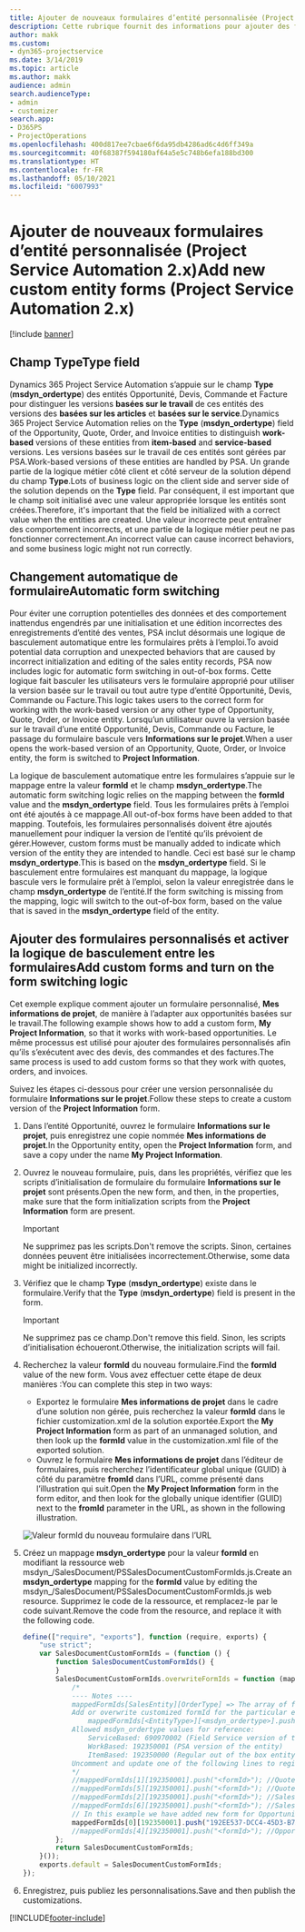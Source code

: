 ```yaml
---
title: Ajouter de nouveaux formulaires d’entité personnalisée (Project Service Automation 2.x)
description: Cette rubrique fournit des informations pour ajouter des formulaires d’entité personnalisée pour des opportunités, des devis, des commandes ou des factures dans Dynamics 365 Project Service Automation 2.x.
author: makk
ms.custom:
- dyn365-projectservice
ms.date: 3/14/2019
ms.topic: article
ms.author: makk
audience: admin
search.audienceType:
- admin
- customizer
search.app:
- D365PS
- ProjectOperations
ms.openlocfilehash: 400d817ee7cbae6f6da95db4286ad6c4d6ff349a
ms.sourcegitcommit: 40f68387f594180af64a5e5c748b6efa188bd300
ms.translationtype: HT
ms.contentlocale: fr-FR
ms.lasthandoff: 05/10/2021
ms.locfileid: "6007993"
---
```

# <a name="add-new-custom-entity-forms-project-service-automation-2x"></a><span data-ttu-id="9ba64-103">Ajouter de nouveaux formulaires d’entité personnalisée (Project Service Automation 2.x)</span><span class="sxs-lookup"><span data-stu-id="9ba64-103">Add new custom entity forms (Project Service Automation 2.x)</span></span>

[!include [banner](../../includes/psa-now-project-operations.md)]

## <a name="type-field"></a><span data-ttu-id="9ba64-104">Champ Type</span><span class="sxs-lookup"><span data-stu-id="9ba64-104">Type field</span></span> 

<span data-ttu-id="9ba64-105">Dynamics 365 Project Service Automation s’appuie sur le champ **Type** (**msdyn\_ordertype**) des entités Opportunité, Devis, Commande et Facture pour distinguer les versions **basées sur le travail** de ces entités des versions des **basées sur les articles** et **basées sur le service**.</span><span class="sxs-lookup"><span data-stu-id="9ba64-105">Dynamics 365 Project Service Automation relies on the **Type** (**msdyn\_ordertype**) field of the Opportunity, Quote, Order, and Invoice entities to distinguish **work-based** versions of these entities from **item-based** and **service-based** versions.</span></span> <span data-ttu-id="9ba64-106">Les versions basées sur le travail de ces entités sont gérées par PSA.</span><span class="sxs-lookup"><span data-stu-id="9ba64-106">Work-based versions of these entities are handled by PSA.</span></span> <span data-ttu-id="9ba64-107">Un grande partie de la logique métier côté client et côté serveur de la solution dépend du champ **Type**.</span><span class="sxs-lookup"><span data-stu-id="9ba64-107">Lots of business logic on the client side and server side of the solution depends on the **Type** field.</span></span> <span data-ttu-id="9ba64-108">Par conséquent, il est important que le champ soit initialisé avec une valeur appropriée lorsque les entités sont créées.</span><span class="sxs-lookup"><span data-stu-id="9ba64-108">Therefore, it's important that the field be initialized with a correct value when the entities are created.</span></span> <span data-ttu-id="9ba64-109">Une valeur incorrecte peut entraîner des comportement incorrects, et une partie de la logique métier peut ne pas fonctionner correctement.</span><span class="sxs-lookup"><span data-stu-id="9ba64-109">An incorrect value can cause incorrect behaviors, and some business logic might not run correctly.</span></span>

## <a name="automatic-form-switching"></a><span data-ttu-id="9ba64-110">Changement automatique de formulaire</span><span class="sxs-lookup"><span data-stu-id="9ba64-110">Automatic form switching</span></span>

<span data-ttu-id="9ba64-111">Pour éviter une corruption potentielles des données et des comportement inattendus engendrés par une initialisation et une édition incorrectes des enregistrements d’entité des ventes, PSA inclut désormais une logique de basculement automatique entre les formulaires prêts à l’emploi.</span><span class="sxs-lookup"><span data-stu-id="9ba64-111">To avoid potential data corruption and unexpected behaviors that are caused by incorrect initialization and editing of the sales entity records, PSA now includes logic for automatic form switching in out-of-box forms.</span></span> <span data-ttu-id="9ba64-112">Cette logique fait basculer les utilisateurs vers le formulaire approprié pour utiliser la version basée sur le travail ou tout autre type d’entité Opportunité, Devis, Commande ou Facture.</span><span class="sxs-lookup"><span data-stu-id="9ba64-112">This logic takes users to the correct form for working with the work-based version or any other type of Opportunity, Quote, Order, or Invoice entity.</span></span> <span data-ttu-id="9ba64-113">Lorsqu’un utilisateur ouvre la version basée sur le travail d’une entité Opportunité, Devis, Commande ou Facture, le passage du formulaire bascule vers **Informations sur le projet**.</span><span class="sxs-lookup"><span data-stu-id="9ba64-113">When a user opens the work-based version of an Opportunity, Quote, Order, or Invoice entity, the form is switched to **Project Information**.</span></span>

<span data-ttu-id="9ba64-114">La logique de basculement automatique entre les formulaires s’appuie sur le mappage entre la valeur **formId** et le champ **msdyn\_ordertype**.</span><span class="sxs-lookup"><span data-stu-id="9ba64-114">The automatic form switching logic relies on the mapping between the **formId** value and the **msdyn\_ordertype** field.</span></span> <span data-ttu-id="9ba64-115">Tous les formulaires prêts à l’emploi ont été ajoutés à ce mappage.</span><span class="sxs-lookup"><span data-stu-id="9ba64-115">All out-of-box forms have been added to that mapping.</span></span> <span data-ttu-id="9ba64-116">Toutefois, les formulaires personnalisés doivent être ajoutés manuellement pour indiquer la version de l’entité qu’ils prévoient de gérer.</span><span class="sxs-lookup"><span data-stu-id="9ba64-116">However, custom forms must be manually added to indicate which version of the entity they are intended to handle.</span></span> <span data-ttu-id="9ba64-117">Ceci est basé sur le champ **msdyn\_ordertype**.</span><span class="sxs-lookup"><span data-stu-id="9ba64-117">This is based on the **msdyn\_ordertype** field.</span></span> <span data-ttu-id="9ba64-118">Si le basculement entre formulaires est manquant du mappage, la logique bascule vers le formulaire prêt à l’emploi, selon la valeur enregistrée dans le champ **msdyn\_ordertype** de l’entité.</span><span class="sxs-lookup"><span data-stu-id="9ba64-118">If the form switching is missing from the mapping, logic will switch to the out-of-box form, based on the value that is saved in the **msdyn\_ordertype** field of the entity.</span></span>

## <a name="add-custom-forms-and-turn-on-the-form-switching-logic"></a><span data-ttu-id="9ba64-119">Ajouter des formulaires personnalisés et activer la logique de basculement entre les formulaires</span><span class="sxs-lookup"><span data-stu-id="9ba64-119">Add custom forms and turn on the form switching logic</span></span>

<span data-ttu-id="9ba64-120">Cet exemple explique comment ajouter un formulaire personnalisé, **Mes informations de projet**, de manière à l’adapter aux opportunités basées sur le travail.</span><span class="sxs-lookup"><span data-stu-id="9ba64-120">The following example shows how to add a custom form, **My Project Information**, so that it works with work-based opportunities.</span></span> <span data-ttu-id="9ba64-121">Le même processus est utilisé pour ajouter des formulaires personnalisés afin qu’ils s’exécutent avec des devis, des commandes et des factures.</span><span class="sxs-lookup"><span data-stu-id="9ba64-121">The same process is used to add custom forms so that they work with quotes, orders, and invoices.</span></span>

<span data-ttu-id="9ba64-122">Suivez les étapes ci-dessous pour créer une version personnalisée du formulaire **Informations sur le projet**.</span><span class="sxs-lookup"><span data-stu-id="9ba64-122">Follow these steps to create a custom version of the **Project Information** form.</span></span>

1. <span data-ttu-id="9ba64-123">Dans l’entité Opportunité, ouvrez le formulaire **Informations sur le projet**, puis enregistrez une copie nommée **Mes informations de projet**.</span><span class="sxs-lookup"><span data-stu-id="9ba64-123">In the Opportunity entity, open the **Project Information** form, and save a copy under the name **My Project Information**.</span></span>
2. <span data-ttu-id="9ba64-124">Ouvrez le nouveau formulaire, puis, dans les propriétés, vérifiez que les scripts d’initialisation de formulaire du formulaire **Informations sur le projet** sont présents.</span><span class="sxs-lookup"><span data-stu-id="9ba64-124">Open the new form, and then, in the properties, make sure that the form initialization scripts from the **Project Information** form are present.</span></span> 

    > [!IMPORTANT]
    > <span data-ttu-id="9ba64-125">Ne supprimez pas les scripts.</span><span class="sxs-lookup"><span data-stu-id="9ba64-125">Don't remove the scripts.</span></span> <span data-ttu-id="9ba64-126">Sinon, certaines données peuvent être initialisées incorrectement.</span><span class="sxs-lookup"><span data-stu-id="9ba64-126">Otherwise, some data might be initialized incorrectly.</span></span>

3. <span data-ttu-id="9ba64-127">Vérifiez que le champ **Type** (**msdyn\_ordertype**) existe dans le formulaire.</span><span class="sxs-lookup"><span data-stu-id="9ba64-127">Verify that the **Type** (**msdyn\_ordertype**) field is present in the form.</span></span> 

    > [!IMPORTANT]
    > <span data-ttu-id="9ba64-128">Ne supprimez pas ce champ.</span><span class="sxs-lookup"><span data-stu-id="9ba64-128">Don't remove this field.</span></span> <span data-ttu-id="9ba64-129">Sinon, les scripts d’initialisation échoueront.</span><span class="sxs-lookup"><span data-stu-id="9ba64-129">Otherwise, the initialization scripts will fail.</span></span>

4. <span data-ttu-id="9ba64-130">Recherchez la valeur **formId** du nouveau formulaire.</span><span class="sxs-lookup"><span data-stu-id="9ba64-130">Find the **formId** value of the new form.</span></span> <span data-ttu-id="9ba64-131">Vous avez effectuer cette étape de deux manières :</span><span class="sxs-lookup"><span data-stu-id="9ba64-131">You can complete this step in two ways:</span></span>

    - <span data-ttu-id="9ba64-132">Exportez le formulaire **Mes informations de projet** dans le cadre d’une solution non gérée, puis recherchez la valeur **formId** dans le fichier customization.xml de la solution exportée.</span><span class="sxs-lookup"><span data-stu-id="9ba64-132">Export the **My Project Information** form as part of an unmanaged solution, and then look up the **formId** value in the customization.xml file of the exported solution.</span></span>
    - <span data-ttu-id="9ba64-133">Ouvrez le formulaire **Mes informations de projet** dans l’éditeur de formulaires, puis recherchez l’identificateur global unique (GUID) à côté du paramètre **fromId** dans l’URL, comme présenté dans l’illustration qui suit.</span><span class="sxs-lookup"><span data-stu-id="9ba64-133">Open the **My Project Information** form in the form editor, and then look for the globally unique identifier (GUID) next to the **fromId** parameter in the URL, as shown in the following illustration.</span></span>

    ![Valeur formId du nouveau formulaire dans l’URL](media/how-to-add-custom-forms-in-v2.0.png)

5. <span data-ttu-id="9ba64-135">Créez un mappage **msdyn\_ordertype** pour la valeur **formId** en modifiant la ressource web msdyn\_/SalesDocument/PSSalesDocumentCustomFormIds.js.</span><span class="sxs-lookup"><span data-stu-id="9ba64-135">Create an **msdyn\_ordertype** mapping for the **formId** value by editing the msdyn\_/SalesDocument/PSSalesDocumentCustomFormIds.js web resource.</span></span> <span data-ttu-id="9ba64-136">Supprimez le code de la ressource, et remplacez-le par le code suivant.</span><span class="sxs-lookup"><span data-stu-id="9ba64-136">Remove the code from the resource, and replace it with the following code.</span></span>

    ```javascript
    define(["require", "exports"], function (require, exports) {
        "use strict";
        var SalesDocumentCustomFormIds = (function () {
            function SalesDocumentCustomFormIds() {
            }
            SalesDocumentCustomFormIds.overwriteFormIds = function (mappedFormIds) {
                /*
                ---- Notes ----
                mappedFormIds[SalesEntity][OrderType] => The array of forms IDs that support particular entity and order type
                Add or overwrite customized formId for the particular entity and order type by calling:
                    mappedFormIds[<EntityType>][<msdyn_ordertype>].push("<formId>");
                Allowed msdyn_ordertype values for reference:
                    ServiceBased: 690970002 (Field Service version of the entity)
                    WorkBased: 192350001 (PSA version of the entity)
                    ItemBased: 192350000 (Regular out of the box entity)
                Uncomment and update one of the following lines to register custom PSA form for required entity:
                */      
                //mappedFormIds[1][192350001].push("<formId>"); //Quote
                //mappedFormIds[5][192350001].push("<formId>"); //Quote Line
                //mappedFormIds[2][192350001].push("<formId>"); //Sales Order
                //mappedFormIds[6][192350001].push("<formId>"); //Sales Order Line
                // In this example we have added new form for Opportunity
                mappedFormIds[0][192350001].push("192EE537-DCC4-45D3-B7AF-EA694B9113D2"); //Opportunity
                //mappedFormIds[4][192350001].push("<formId>"); //Opportunity Line
            };
            return SalesDocumentCustomFormIds;
        }());
        exports.default = SalesDocumentCustomFormIds;
    });
    ```

6. <span data-ttu-id="9ba64-137">Enregistrez, puis publiez les personnalisations.</span><span class="sxs-lookup"><span data-stu-id="9ba64-137">Save and then publish the customizations.</span></span>


[!INCLUDE[footer-include](../../includes/footer-banner.md)]